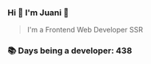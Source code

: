 ### Hi 👋 I&#39;m Juani 🦁

> I&#39;m a Frontend Web Developer SSR

### 📚 Days being a developer: 438
